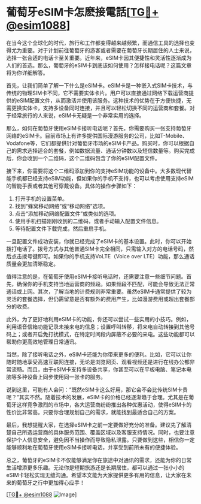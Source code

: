 # 葡萄牙eSIM卡怎麽接電話[[TG💪+ @esim1088](https://t.me/s/esim1088)]

在当今这个全球化的时代，旅行和工作都变得越来越频繁，而通信工具的选择也变得尤为重要。对于计划前往葡萄牙的游客或者需要在葡萄牙长期居住的人士来说，选择一张合适的电话卡至关重要。近年来，eSIM卡因其便捷性和灵活性逐渐成为人们的首选。那么，葡萄牙的eSIM卡到底该如何使用？怎样接电话呢？这篇文章将为你详细解答。

首先，让我们简单了解一下什么是eSIM卡。eSIM卡是一种嵌入式SIM卡技术，与传统的物理SIM卡不同，它不需要实体卡片。用户可以直接通过网络下载运营商提供的eSIM配置文件，从而激活并使用该服务。这种技术的优势在于方便快捷，无需更换实体卡，支持多设备同时连接，并且可以轻松切换不同的运营商和套餐。对于经常旅行的人来说，eSIM卡无疑是一个非常实用的选择。

那么，如何在葡萄牙使用eSIM卡接听电话呢？首先，你需要购买一张支持葡萄牙网络的eSIM卡。目前市场上有许多提供国际漫游服务的公司，比如T-Mobile、Vodafone等，它们都提供针对葡萄牙市场的eSIM卡产品。购买时，你可以根据自己的需求选择适合的套餐，例如数据流量、通话分钟数以及短信数量等。购买完成后，你会收到一个二维码，这个二维码包含了你的eSIM配置文件。

接下来，你需要将这个二维码添加到你的支持eSIM功能的设备中。大多数现代智能手机都已经支持eSIM功能，但如果你的手机不支持，也可以考虑使用支持eSIM的智能手表或者其他可穿戴设备。具体的操作步骤如下：

1. 打开手机的设置菜单。
2. 找到“蜂窝移动网络”或“移动网络”选项。
3. 点击“添加移动网络配置文件”或类似的选项。
4. 使用手机扫描刚刚收到的二维码，或者手动输入配置文件信息。
5. 等待配置文件下载完成，然后重启手机。

一旦配置文件成功安装，你就已经完成了eSIM卡的基本设置。此时，你可以开始拨打电话了。拨号方式与其他普通SIM卡完全相同，只需输入对方的电话号码，然后点击拨号键即可。如果你的手机支持VoLTE（Voice over LTE）功能，那么通话质量会更加清晰稳定。

值得注意的是，在葡萄牙使用eSIM卡接听电话时，还需要注意一些细节问题。首先，确保你的手机支持当地运营商的频段。如果频段不匹配，可能会导致无法正常通话或上网。其次，了解当地的计费规则非常重要。虽然eSIM卡通常提供了较为灵活的套餐选择，但仍需留意是否有额外的费用产生，比如漫游费用或超出套餐部分的收费。

此外，为了更好地利用eSIM卡的功能，你还可以尝试一些实用的小技巧。例如，利用语音信箱功能记录未接来电的信息；设置呼叫转移，将来电自动转接到其他号码上；或者开启免打扰模式，在特定时间段内屏蔽不必要的来电。这些功能都可以帮助你更高效地管理日常通讯。

当然，除了接听电话之外，eSIM卡还能为你带来更多的便利。比如，它可以让你随时随地享受高速互联网连接，无论是浏览网页、观看视频还是进行在线办公都非常流畅。而且，由于eSIM卡支持多设备共享，你甚至可以在平板电脑、笔记本电脑等多种设备上同步使用同一张卡的服务。

说到这里，可能有人会问：“既然eSIM卡这么好用，那它会不会比传统SIM卡贵呢？”其实不然。随着技术的发展，eSIM卡的价格已经逐渐趋于合理。尤其是在葡萄牙这样竞争激烈的市场中，各大运营商纷纷推出各种优惠活动，使得eSIM卡的性价比非常高。只要你合理规划自己的需求，就能找到最适合自己的方案。

最后，我想提醒大家，在选择eSIM卡之前一定要做好充分的准备。建议先了解清楚自己所选运营商的具体服务范围、覆盖区域以及客服支持情况。同时，也要注意保护个人信息安全，避免因不当操作而导致隐私泄露。只要做到这些，相信你一定能够顺利地在葡萄牙使用eSIM卡接听电话，并享受到前所未有的便捷体验。

总之，葡萄牙的eSIM卡不仅能够满足你在旅途中对通讯的需求，还能为你的日常生活增添更多乐趣。无论你是短期旅游还是长期居住，都可以通过一张小小的eSIM卡轻松实现无缝沟通。希望本文能为大家提供更多有用的信息，让大家在未来的葡萄牙之行中更加得心应手！

[[TG💪+ @esim1088](https://t.me/s/esim1088) ![Image](https://i.postimg.cc/4NQfJmqS/Snipaste-2025-05-13-00-14-12.png)]